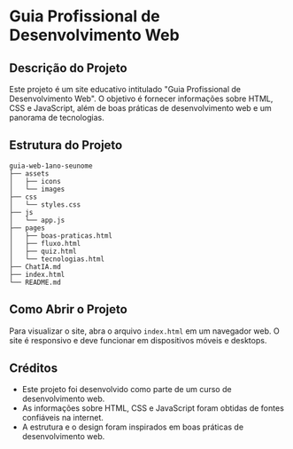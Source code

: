 # Guia Profissional de Desenvolvimento Web

## Descrição do Projeto
Este projeto é um site educativo intitulado "Guia Profissional de Desenvolvimento Web". O objetivo é fornecer informações sobre HTML, CSS e JavaScript, além de boas práticas de desenvolvimento web e um panorama de tecnologias.

## Estrutura do Projeto
```
guia-web-1ano-seunome
├── assets
│   ├── icons
│   └── images
├── css
│   └── styles.css
├── js
│   └── app.js
├── pages
│   ├── boas-praticas.html
│   ├── fluxo.html
│   ├── quiz.html
│   └── tecnologias.html
├── ChatIA.md
├── index.html
└── README.md
```

## Como Abrir o Projeto
Para visualizar o site, abra o arquivo `index.html` em um navegador web. O site é responsivo e deve funcionar em dispositivos móveis e desktops.

## Créditos
- Este projeto foi desenvolvido como parte de um curso de desenvolvimento web.
- As informações sobre HTML, CSS e JavaScript foram obtidas de fontes confiáveis na internet.
- A estrutura e o design foram inspirados em boas práticas de desenvolvimento web.